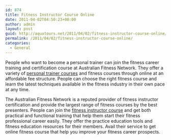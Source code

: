 ```yaml
---
id: 874
title: Fitness Instructor Course Online
date: 2011-04-02T04:50:23+00:00
author: admin
layout: post
guid: http://aquatours.net/2011/04/02/fitness-instructor-course-online/
permalink: /2011/04/02/fitness-instructor-course-online/
categories:
  - General
---
```

People who want to become a personal trainer can join the fitness career training and certification course at Australian Fitness Network. They offer a variety of [personal trainer courses](http://www.fitnessnetwork.com.au/personal-training-courses) and fitness courses through online at an affordable fee structure. People can choose the right fitness course and learn the latest techniques available in the fitness industry in their own pace at any time.

The Australian Fitness Network is a reputed provider of fitness instructor certification and provide the largest range of fitness courses by the best presenters. People can join the [fitness instructor course](http://www.fitnessnetwork.com.au/fitness-courses-online.htm) and get both practical and functional training that help them start their fitness professional career easily. They offer the practice education tools and fitness education resources for their members. Avail their service to get online fitness course that help you improve your fitness career prospects.
